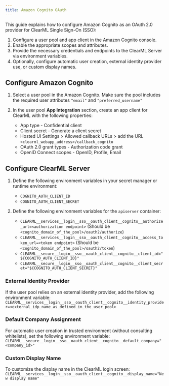 ```yaml
---
title: Amazon Cognito OAuth
---
```


This guide explains how to configure Amazon Cognito as an OAuth 2.0 provider for ClearML Single Sign-On (SSO):

1. Configure a user pool and app client in the Amazon Cognito console.
1. Enable the appropriate scopes and attributes.
1. Provide the necessary credentials and endpoints to the ClearML Server via environment variables.
1. Optionally, configure automatic user creation, external identity provider use, or custom display names.

## Configure Amazon Cognito

1. Select a user pool in the Amazon Cognito. Make sure the pool includes the required user attributes `"email"` 
   and `"preferred_username"`

1. In the user pool **App Integration** section, create an app client for ClearML with the following properties:

   * App type - Confidential client
   * Client secret - Generate a client secret
   * Hosted UI Settings > Allowed callback URLs > add the URL `<clearml_webapp_address>/callback_cognito`
   * OAuth 2.0 grant types - Authorization code grant
   * OpenID Connect scopes - OpenID, Profile, Email

## Configure ClearML Server

1. Define the following environment variables in your secret manager or runtime environment:  

   * `COGNITO_AUTH_CLIENT_ID`
   * `COGNITO_AUTH_CLIENT_SECRET`

1. Define the following environment variables for the `apiserver` container:

   * `CLEARML__services__login__sso__oauth_client__cognito__authorize_url=<authorization endpoint>` (Should be `<cognito_domain_of_the_pool>/oauth2/authorize`)
   * `CLEARML__services__login__sso__oauth_client__cognito__access_token_url=<token endpoint>`  (Should be` <cognito_domain_of_the_pool>/oauth2/token`)
   * `CLEARML__secure__login__sso__oauth_client__cognito__client_id="${COGNITO_AUTH_CLIENT_ID}"`
   * `CLEARML__secure__login__sso__oauth_client__cognito__client_secret="${COGNITO_AUTH_CLIENT_SECRET}"`

### External Identity Provider
If the user pool relies on an external identity provider, add the following environment variable:
`CLEARML__services__login__sso__oauth_client__cognito__identity_provider=<external_idp_name_as_defined_in_the_user_pool>`

### Default Company Assignment
For automatic user creation in trusted environment (without consulting whitelists), set the following environment variable:
`CLEARML__secure__login__sso__oauth_client__cognito__default_company="<company_id>"`


### Custom Display Name
To customize the display name in the ClearML login screen:
`CLEARML__services__login__sso__oauth_client__cognito__display_name="New display name"`
